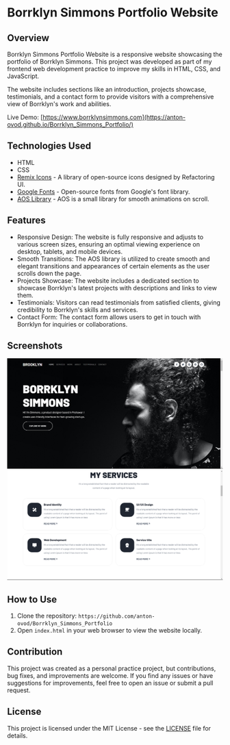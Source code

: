 # Borrklyn Simmons Portfolio Website

## Overview

Borrklyn Simmons Portfolio Website is a responsive website showcasing the portfolio of Borrklyn Simmons. This project was developed as part of my frontend web development practice to improve my skills in HTML, CSS, and JavaScript.

The website includes sections like an introduction, projects showcase, testimonials, and a contact form to provide visitors with a comprehensive view of Borrklyn's work and abilities.

Live Demo: [https://www.borrklynsimmons.com](https://anton-ovod.github.io/Borrklyn_Simmons_Portfolio/)

## Technologies Used

- HTML
- CSS
- [Remix Icons](https://remixicon.com) - A library of open-source icons designed by Refactoring UI.
- [Google Fonts](https://fonts.google.com) - Open-source fonts from Google's font library.
- [AOS Library](https://michalsnik.github.io/aos/) - AOS is a small library for smooth animations on scroll.

## Features

- Responsive Design: The website is fully responsive and adjusts to various screen sizes, ensuring an optimal viewing experience on desktop, tablets, and mobile devices.
- Smooth Transitions: The AOS library is utilized to create smooth and elegant transitions and appearances of certain elements as the user scrolls down the page.
- Projects Showcase: The website includes a dedicated section to showcase Borrklyn's latest projects with descriptions and links to view them.
- Testimonials: Visitors can read testimonials from satisfied clients, giving credibility to Borrklyn's skills and services.
- Contact Form: The contact form allows users to get in touch with Borrklyn for inquiries or collaborations.

## Screenshots

![Home Section](preview1.png)
![Services Section](preview2.png)

## How to Use

1. Clone the repository: `https://github.com/anton-ovod/Borrklyn_Simmons_Portfolio`
2. Open `index.html` in your web browser to view the website locally.

## Contribution

This project was created as a personal practice project, but contributions, bug fixes, and improvements are welcome. If you find any issues or have suggestions for improvements, feel free to open an issue or submit a pull request.

## License

This project is licensed under the MIT License - see the [LICENSE](./LICENSE) file for details.

